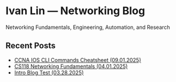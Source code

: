 # Ivan Lin — Networking Blog
Networking Fundamentals, Engineering, Automation, and Research

## Recent Posts
- [CCNA IOS CLI Commands Cheatsheet (09.01.2025)](./posts/2025-07-04-CCNA-IOS-CLI-CHEATSHEET.md)
- [CS118 Networking Fundamentals (04.01.2025)](./posts/2025-04-01-CS118-network-fundamentals-cheatsheet.md)
- [Intro Blog Test (03.28.2025)](./posts/2025-03-28-hello.md)
